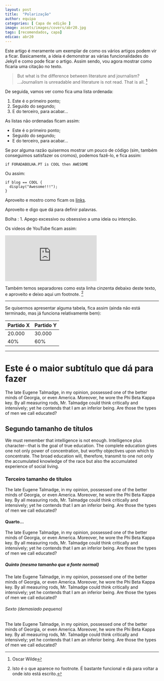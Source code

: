 ```yaml
---
layout: post
title:  "Polarização"
author: equipa
categories: [ Capa de edição ]
image: assets/images/covers/abr20.jpg
tags: [recomendados, capa]
edicao: abr20
---
```

Este artigo é meramente um exemplar de como os vários artigos podem vir a ficar. Basicamente, a ideia é demonstrar as
várias funcionalidades do Jekyll e como pode ficar o artigo. Assim sendo, vou agora mostrar como ficaria uma citação
no texto.

> But what is the difference between literature and journalism?
...Journalism is unreadable and literature is not read. That is all. [^1]

[^1]: Oscar Wilde

De seguida, vamos ver como fica uma lista ordenada:

1. Este é o primeiro ponto;
2. Seguido do segundo;
3. E do terceiro, para acabar...

As listas não ordenadas ficam assim:

- Este é o primeiro ponto;
- Seguido do segundo;
- E do terceiro, para acabar...

Se por alguma razão quisermos mostrar um pouco de código (sim, também conseguimos satisfazer os cromos),
podemos fazê-lo, e fica assim:

`if FORADABOLHA.PT is COOL then AWESOME`

Ou assim:

```
if blog == COOL {
  display("Awesome!!!");
}
```

Aproveito e mostro como ficam os [links](https://www.youtube.com/watch?v=dQw4w9WgXcQ).



Aproveito e digo que dá para definir palavras.

Bolha
: 1. Apego excessivo ou obsessivo a uma ideia ou intenção.

Os videos de YouTube ficam assim:

<div class="video-container"><iframe src="https://www.youtube.com/embed/dQw4w9WgXcQ" frameborder="0" allow="accelerometer; autoplay; clipboard-write; encrypted-media; gyroscope; picture-in-picture" allowfullscreen></iframe></iframe></div>

Também temos separadores como esta linha cinzenta debaixo deste texto, e aproveito e deixo aqui um footnote. [^2]

[^2]: Isto é o que aparece no footnote. É bastante funcional e dá para voltar a onde isto está escrito.

---

Se quisermos apresentar alguma tabela, fica assim (ainda não está terminado, mas já funciona relativamente bem):

| Partido X | Partido Y |
| ----------- | ----------- |
| 20.000 | 30.000 |
| 40% | 60% |

---

# Este é o maior subtítulo que dá para fazer

The late Eugene Talmadge, in my opinion, possessed one of the better minds of Georgia, or even America. Moreover, he wore the Phi Beta Kappa key. By all measuring rods, Mr. Talmadge could think critically and intensively; yet he contends that I am an inferior being. Are those the types of men we call educated?

## Segundo tamanho de títulos

We must remember that intelligence is not enough. Intelligence plus character--that is the goal of true education. The complete education gives one not only power of concentration, but worthy objectives upon which to concentrate. The broad education will, therefore, transmit to one not only the accumulated knowledge of the race but also the accumulated experience of social living.

### Terceiro tamanho de títulos

The late Eugene Talmadge, in my opinion, possessed one of the better minds of Georgia, or even America. Moreover, he wore the Phi Beta Kappa key. By all measuring rods, Mr. Talmadge could think critically and intensively; yet he contends that I am an inferior being. Are those the types of men we call educated?

#### Quarto...

The late Eugene Talmadge, in my opinion, possessed one of the better minds of Georgia, or even America. Moreover, he wore the Phi Beta Kappa key. By all measuring rods, Mr. Talmadge could think critically and intensively; yet he contends that I am an inferior being. Are those the types of men we call educated?

##### Quinto (mesmo tamanho que a fonte normal)

The late Eugene Talmadge, in my opinion, possessed one of the better minds of Georgia, or even America. Moreover, he wore the Phi Beta Kappa key. By all measuring rods, Mr. Talmadge could think critically and intensively; yet he contends that I am an inferior being. Are those the types of men we call educated?

###### Sexto (demasiado pequeno)

The late Eugene Talmadge, in my opinion, possessed one of the better minds of Georgia, or even America. Moreover, he wore the Phi Beta Kappa key. By all measuring rods, Mr. Talmadge could think critically and intensively; yet he contends that I am an inferior being. Are those the types of men we call educated?
